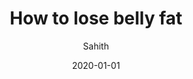 ---
title: 'How to lose belly fat'
date: '2020-01-01'
author: 'Sahith'
data: 'Cardio is an effective way to improve your health and burn calories.'
avatar: 'https://flowbite.s3.amazonaws.com/blocks/marketing-ui/avatars/jese-leos.png'
featuredImage: 'https://images.unsplash.com/photo-1634463278803-f9f71890e67d?ixlib=rb-4.0.3&ixid=MnwxMjA3fDB8MHxwaG90by1wYWdlfHx8fGVufDB8fHx8&auto=format&fit=crop&w=725&h=400&q=80'
---